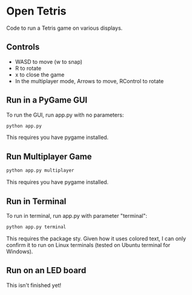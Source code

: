 # Open Tetris
Code to run a Tetris game on various displays.

## Controls
- WASD to move (w to snap)
- R to rotate
- x to close the game
- In the multiplayer mode, Arrows to move, RControl to rotate

## Run in a PyGame GUI
To run the GUI, run app.py with no parameters:
```bash
python app.py
```
This requires you have pygame installed.

## Run Multiplayer Game 
```bash
python app.py multiplayer
```
This requires you have pygame installed.

## Run in Terminal
To run in terminal, run app.py with parameter "terminal":
```bash
python app.py terminal
```
This requires the package sty. Given how it uses colored text, I can only confirm it to run on Linux terminals 
(tested on Ubuntu terminal for Windows).

## Run on an LED board

This isn't finished yet!


